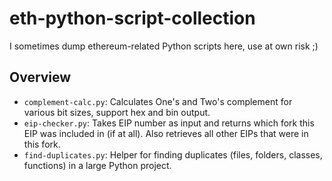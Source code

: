 # eth-python-script-collection
I sometimes dump ethereum-related Python scripts here, use at own risk ;)

## Overview
* `complement-calc.py`: Calculates One's and Two's complement for various bit sizes, support hex and bin output.
* `eip-checker.py`: Takes EIP number as input and returns which fork this EIP was included in (if at all). Also retrieves all other EIPs that were in this fork.
* `find-duplicates.py`: Helper for finding duplicates (files, folders, classes, functions) in a large Python project.
